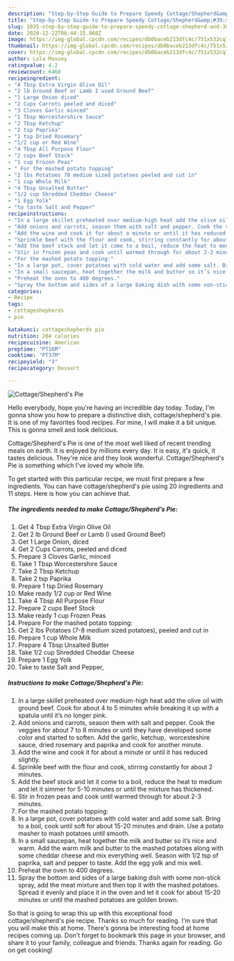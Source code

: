 ```yaml
---
description: "Step-by-Step Guide to Prepare Speedy Cottage/Shepherd&amp;#39;s Pie"
title: "Step-by-Step Guide to Prepare Speedy Cottage/Shepherd&amp;#39;s Pie"
slug: 1035-step-by-step-guide-to-prepare-speedy-cottage-shepherd-and-39-s-pie
date: 2020-12-22T06:44:15.868Z
image: https://img-global.cpcdn.com/recipes/db0baceb213dfc4c/751x532cq70/cottageshepherds-pie-recipe-main-photo.jpg
thumbnail: https://img-global.cpcdn.com/recipes/db0baceb213dfc4c/751x532cq70/cottageshepherds-pie-recipe-main-photo.jpg
cover: https://img-global.cpcdn.com/recipes/db0baceb213dfc4c/751x532cq70/cottageshepherds-pie-recipe-main-photo.jpg
author: Lola Massey
ratingvalue: 4.2
reviewcount: 6468
recipeingredient:
- "4 Tbsp Extra Virgin Olive Oil"
- "2 lb Ground Beef or Lamb I used Ground Beef"
- "1 Large Onion diced"
- "2 Cups Carrots peeled and diced"
- "3 Cloves Garlic minced"
- "1 Tbsp Worcestershire Sauce"
- "2 Tbsp Ketchup"
- "2 tsp Paprika"
- "1 tsp Dried Rosemary"
- "1/2 cup or Red Wine"
- "4 Tbsp All Purpose Flour"
- "2 cups Beef Stock"
- "1 cup Frozen Peas"
- " For the mashed potato topping"
- "2 lbs Potatoes 78 medium sized potatoes peeled and cut in"
- "1 cup Whole Milk"
- "4 Tbsp Unsalted Butter"
- "1/2 cup Shredded Cheddar Cheese"
- "1 Egg Yolk"
- "to taste Salt and Pepper"
recipeinstructions:
- "In a large skillet preheated over medium-high heat add the olive oil with ground beef. Cook for about 4 to 5 minutes while breaking it up with a spatula until it’s no longer pink."
- "Add onions and carrots, season them with salt and pepper. Cook the veggies for about 7 to 8 minutes or until they have developed some color and started to soften. Add the garlic, ketchup,  worcesteshire sauce, dried rosemary and paprika and cook for another minute."
- "Add the wine and cook it for about a minute or until it has reduced slightly."
- "Sprinkle beef with the flour and cook, stirring constantly for about 2 minutes."
- "Add the beef stock and let it come to a boil, reduce the heat to medium and let it simmer for 5-10 minutes or until the mixture has thickened."
- "Stir in frozen peas and cook until warmed through for about 2-3 minutes."
- "For the mashed potato topping:"
- "In a large pot, cover potatoes with cold water and add some salt. Bring to a boil, cook until soft for about 15-20 minutes and drain. Use a potato masher to mash potatoes until smooth."
- "In a small saucepan, heat together the milk and butter so it’s nice and warm. Add the warm milk and butter to the mashed potatoes along with some cheddar cheese and mix everything well. Season with 1/2 tsp of paprika, salt and pepper to taste. Add the egg yolk and mix well."
- "Preheat the oven to 400 degrees."
- "Spray the bottom and sides of a large baking dish with some non-stick spray, add the meat mixture and then top it with the mashed potatoes. Spread it evenly and place it in the oven and let it cook for about 15-20 minutes or until the mashed potatoes are golden brown."
categories:
- Recipe
tags:
- cottageshepherds
- pie

katakunci: cottageshepherds pie 
nutrition: 204 calories
recipecuisine: American
preptime: "PT16M"
cooktime: "PT37M"
recipeyield: "3"
recipecategory: Dessert

---
```



![Cottage/Shepherd&#39;s Pie](https://img-global.cpcdn.com/recipes/db0baceb213dfc4c/751x532cq70/cottageshepherds-pie-recipe-main-photo.jpg)

Hello everybody, hope you're having an incredible day today. Today, I'm gonna show you how to prepare a distinctive dish, cottage/shepherd&#39;s pie. It is one of my favorites food recipes. For mine, I will make it a bit unique. This is gonna smell and look delicious.

Cottage/Shepherd&#39;s Pie is one of the most well liked of recent trending meals on earth. It is enjoyed by millions every day. It is easy, it's quick, it tastes delicious. They're nice and they look wonderful. Cottage/Shepherd&#39;s Pie is something which I've loved my whole life.




To get started with this particular recipe, we must first prepare a few ingredients. You can have cottage/shepherd&#39;s pie using 20 ingredients and 11 steps. Here is how you can achieve that.

<!--inarticleads1-->

##### The ingredients needed to make Cottage/Shepherd&#39;s Pie:

1. Get 4 Tbsp Extra Virgin Olive Oil
1. Get 2 lb Ground Beef or Lamb (I used Ground Beef)
1. Get 1 Large Onion, diced
1. Get 2 Cups Carrots, peeled and diced
1. Prepare 3 Cloves Garlic, minced
1. Take 1 Tbsp Worcestershire Sauce
1. Take 2 Tbsp Ketchup
1. Take 2 tsp Paprika
1. Prepare 1 tsp Dried Rosemary
1. Make ready 1/2 cup or Red Wine
1. Take 4 Tbsp All Purpose Flour
1. Prepare 2 cups Beef Stock
1. Make ready 1 cup Frozen Peas
1. Prepare  For the mashed potato topping:
1. Get 2 lbs Potatoes (7-8 medium sized potatoes), peeled and cut in
1. Prepare 1 cup Whole Milk
1. Prepare 4 Tbsp Unsalted Butter
1. Take 1/2 cup Shredded Cheddar Cheese
1. Prepare 1 Egg Yolk
1. Take to taste Salt and Pepper,




<!--inarticleads2-->

##### Instructions to make Cottage/Shepherd&#39;s Pie:

1. In a large skillet preheated over medium-high heat add the olive oil with ground beef. Cook for about 4 to 5 minutes while breaking it up with a spatula until it’s no longer pink.
1. Add onions and carrots, season them with salt and pepper. Cook the veggies for about 7 to 8 minutes or until they have developed some color and started to soften. Add the garlic, ketchup,  worcesteshire sauce, dried rosemary and paprika and cook for another minute.
1. Add the wine and cook it for about a minute or until it has reduced slightly.
1. Sprinkle beef with the flour and cook, stirring constantly for about 2 minutes.
1. Add the beef stock and let it come to a boil, reduce the heat to medium and let it simmer for 5-10 minutes or until the mixture has thickened.
1. Stir in frozen peas and cook until warmed through for about 2-3 minutes.
1. For the mashed potato topping:
1. In a large pot, cover potatoes with cold water and add some salt. Bring to a boil, cook until soft for about 15-20 minutes and drain. Use a potato masher to mash potatoes until smooth.
1. In a small saucepan, heat together the milk and butter so it’s nice and warm. Add the warm milk and butter to the mashed potatoes along with some cheddar cheese and mix everything well. Season with 1/2 tsp of paprika, salt and pepper to taste. Add the egg yolk and mix well.
1. Preheat the oven to 400 degrees.
1. Spray the bottom and sides of a large baking dish with some non-stick spray, add the meat mixture and then top it with the mashed potatoes. Spread it evenly and place it in the oven and let it cook for about 15-20 minutes or until the mashed potatoes are golden brown.




So that is going to wrap this up with this exceptional food cottage/shepherd&#39;s pie recipe. Thanks so much for reading. I'm sure that you will make this at home. There's gonna be interesting food at home recipes coming up. Don't forget to bookmark this page in your browser, and share it to your family, colleague and friends. Thanks again for reading. Go on get cooking!
